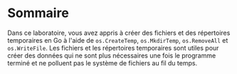 # Sommaire

Dans ce laboratoire, vous avez appris à créer des fichiers et des répertoires temporaires en Go à l'aide de `os.CreateTemp`, `os.MkdirTemp`, `os.RemoveAll` et `os.WriteFile`. Les fichiers et les répertoires temporaires sont utiles pour créer des données qui ne sont plus nécessaires une fois le programme terminé et ne polluent pas le système de fichiers au fil du temps.
